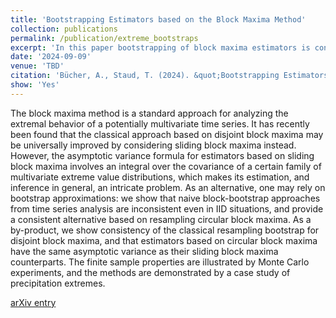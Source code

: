 ```yaml
---
title: 'Bootstrapping Estimators based on the Block Maxima Method'
collection: publications
permalink: /publication/extreme_bootstraps
excerpt: 'In this paper bootstrapping of block maxima estimators is considered. Consistency results and limit theorems are provivded. Large scale High Performance Cluster-powered simulation studies are conducted. The application is demonstrated via a case study involving precipation extremes at a weather station in Germany.'
date: '2024-09-09'
venue: 'TBD'
citation: 'Bücher, A., Staud, T. (2024). &quot;Bootstrapping Estimators based on the Block Maxima Method&quot; <i>TBD</i>'
show: 'Yes'
---
```


The block maxima method is a standard approach for analyzing the extremal behavior of a potentially multivariate time series.
It has recently been found that the classical approach based on disjoint block maxima may be universally improved by considering sliding block maxima instead.
However, the asymptotic variance formula for estimators based on sliding block maxima involves an integral over the covariance of a certain family of multivariate extreme value distributions, which makes its estimation, and inference in general, an intricate problem. As an alternative, one may rely on bootstrap approximations: we show that naive block-bootstrap approaches from time series analysis are inconsistent even in IID situations, and provide a consistent alternative based on resampling circular block maxima. 
As a by-product, we show consistency of the classical resampling bootstrap for disjoint block maxima, and that estimators based on circular block maxima have the same asymptotic variance as their sliding block maxima counterparts. 
The finite sample properties are illustrated by Monte Carlo experiments, and the methods are demonstrated by a case study of precipitation extremes.


<!-- [PROJECT euclid entry](https://projecteuclid.org/journals/electronic-journal-of-statistics/volume-18/issue-2/Limit-theorems-for-non-degenerate-U-statistics-//of-block-maxima/10.1214/24-EJS2269.full), -->
 [arXiv entry](https://arxiv.org/abs/2409.05529)
